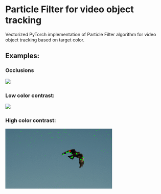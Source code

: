 # Particle Filter for video object tracking
Vectorized PyTorch implementation of Particle Filter algorithm for video object tracking based on target color.

## Examples:
### Occlusions
![](./gif/bicycle_pf.gif)

### Low color contrast:
![](./gif/dog_pf.gif)

### High color contrast:
![](./gif/eagle_pf.gif)

